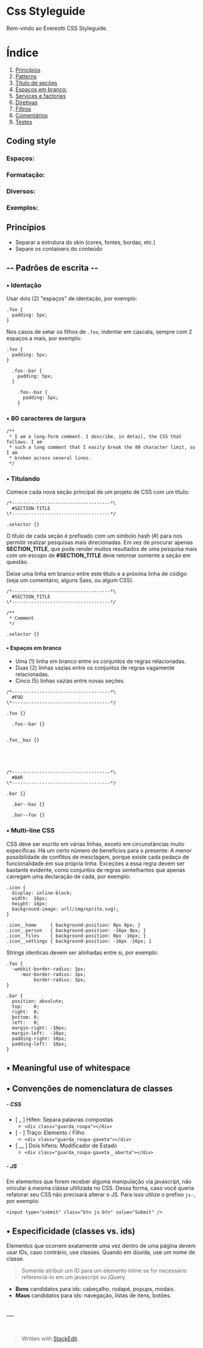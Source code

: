 
Css Styleguide
============

Bem-vindo ao Everestti CSS Styleguide.

# Índice

1. [Princípios](#recomendacoes-gerais)
2. [Patterns](#iife)
2. [Título de seções](#modules)
3. [Espaços em branco:](#controllers)
4. [Services e factories](#services-e-factories)
5. [Diretivas](#diretivas)
6. [Filtros](#filtros)
7. [Comentários](#comentarios)
8. [Testes](#testes)

## Coding style
### Espaços:
### Formatação:
### Diversos:
### Exemplos:

## Princípios
- Separar a estrutura do skin (cores, fontes, bordas, etc.)
- Separe os containers do conteúdo

## -- Padrões de escrita --
### • Identação
Usar dois (2) "espaços" de identação, por exemplo:
```
.foo {
  padding: 5px;
}
```
Nos casos de setar os filhos de `.foo`, indentar em cascata, sempre com 2 espaços a mais, por exemplo:
```
.foo {
  padding: 5px;
}

  .foo--bar {
    padding: 5px;
  }

    .foo--baz {
      padding: 5px;
    }
```

### • 80 caracteres de largura
```
/**
 * I am a long-form comment. I describe, in detail, the CSS that follows. I am
 * such a long comment that I easily break the 80 character limit, so I am
 * broken across several lines.
 */
```

### • Titulando
Comece cada nova seção principal de um projeto de CSS com um título:
```
/*------------------------------------*\
  #SECTION-TITLE
\*------------------------------------*/

.selector {}
```
O título de cada seção é prefixado com um símbolo hash (#) para nos permitir realizar pesquisas mais direcionadas. Em vez de procurar apenas **SECTION_TITLE**, que pode render muitos resultados de uma pesquisa mais com um escopo de **#SECTION_TITLE** deve retornar somente a seção em questão.

Deixe uma linha em branco entre este título e a próxima linha de código (seja um comentário, alguns Sass, ou algum CSS).
```
/*------------------------------------*\
  #SECTION_TITLE
\*------------------------------------*/

/**
 * Comment
 */

.selector {}
```
#### • Espaços em branco
- Uma (1) linha em branco entre os conjuntos de regras relacionadas.
- Duas (2) linhas vazias entre os conjuntos de regras vagamente relacionadas.
- Cinco (5) linhas vazias entre novas seções.

```
/*------------------------------------*\
  #FOO
\*------------------------------------*/

.foo {}

  .foo--bar {}


.foo__baz {}





/*------------------------------------*\
  #BAR
\*------------------------------------*/

.bar {}

  .bar--baz {}

  .bar--foo {}
```

### • Multi-line CSS
CSS deve ser escrito em várias linhas, exceto em circunstâncias muito específicas. Há um certo número de benefícios para o presente: A menor possibilidade de conflitos de mesclagem, porque existe cada pedaço de funcionalidade em sua própria linha. Exceções a essa regra devem ser bastante evidente, como conjuntos de regras semelhantes que apenas carregam uma declaração de cada, por exemplo:
```
.icon {
  display: inline-block;
  width:  16px;
  height: 16px;
  background-image: url(/img/sprite.svg);
}

.icon__home     { background-position: 0px 0px; }
.icon__person   { background-position: -16px 0px; }
.icon__files    { background-position: 0px -16px; }
.icon__settings { background-position: -16px -16px; }
```
Strings identicas devem ser alinhadas entre si, por exemplo:
```
.foo {
  -webkit-border-radius: 3px;
     -moz-border-radius: 3px;
          border-radius: 3px;
}

.bar {
  position: absolute;
  top:    0;
  right:  0;
  bottom: 0;
  left:   0;
  margin-right: -10px;
  margin-left:  -10px;
  padding-right: 10px;
  padding-left:  10px;
}
```

## • Meaningful use of whitespace

## • Convenções de nomenclatura de classes
##### - CSS
- [ _ ] Hífen: Separa palavras compostas
    - `<div class="guarda_roupa"></div>`
- [ - ] Traço: Elemento / Filho
    - `<div class="guarda_roupa-gaveta"></div>`
- [ __ ] Dois hífens: Modificador de Estado
    - `<div class="guarda_roupa-gaveta__aberta"></div>`


##### - JS
Em elementos que forem receber alguma manipulação via javascript, não vincular à mesma classe ultilizada no CSS. Dessa forma, caso você queria refatorar seu CSS não precisará alterar o JS. Para isso utilize o prefixo `js-`, por exemplo:
```
<input type="submit" class="btn js-btn" value="Submit" />
```
## • Especificidade (classes vs. ids)
Elementos que ocorrem exatamente uma vez dentro de uma página devem usar IDs, caso contrário, use classes. Quando em dúvida, use um nome de classe.<br>
> Somente atribuir um ID para um elemento inline se for necessário referenciá-lo em um javascript ou jQuery.

- **Bons** candidatos para ids: cabeçalho, rodapé, popups, modais.
- **Maus** candidatos para ids: navegação, listas de itens, botões.

<br>
___
<br><br><br>


> Written with [StackEdit](https://stackedit.io/).